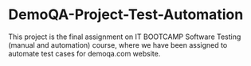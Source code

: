 # DemoQA-Project-Test-Automation
This project is the final assignment on IT BOOTCAMP Software Testing (manual and automation) course, where we have been assigned to automate test cases for demoqa.com website.
